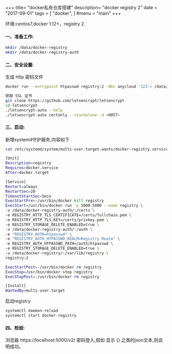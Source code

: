 +++
title= "docker私有仓库搭建"
description= "docker registry 2"
date = "2017-09-01"
tags = [
    "docker",
]
#menu = "main"
+++

环境:centos7,docker 1.12+，registry 2.
#### 一、准备工作:
```bash
mkdir /data/docker-registry
mkdir /data/docker-registry-auth
```
#### 二、安全设置:
生成 http 密码文件
```bash
docker run --entrypoint htpasswd registry:2 -Bbn anycloud '123'> /data/docker-registry-auth/htpasswd
```
```bash
获取 SSL 证书
git clone https://github.com/letsencrypt/letsencrypt
cd letsencrypt
./letsencrypt-auto --help
./letsencrypt-auto certonly --standalone -d <HOST>
```
#### 三、启动:
新增systemd守护服务,内容如下
```bash
cat /etc/systemd/system/multi-user.target.wants/docker-registry.service

[Unit]
Description=registry
Requires=docker.service
After=docker.target

[Service]
Restart=always
RestartSec=20
TimeoutStartSec=5min
ExecStartPre=-/usr/bin/docker kill registry
ExecStart=/usr/bin/docker run -p 5000:5000 --name registry \
-v /data/docker-registry-auth/:/certs \
-e REGISTRY_HTTP_TLS_CERTIFICATE=/certs/fullchain.pem \
-e REGISTRY_HTTP_TLS_KEY=/certs/privkey.pem \
-e REGISTRY_STORAGE_DELETE_ENABLED=true \
-v /data/docker-registry-auth/:/auth \
-e "REGISTRY_AUTH=htpasswd" \
-e "REGISTRY_AUTH_HTPASSWD_REALM=Registry Realm" \
-e REGISTRY_AUTH_HTPASSWD_PATH=/auth/htpasswd \
-e REGISTRY_STORAGE_DELETE_ENABLED=true \
-v /data/docker-registry/:/var/lib/registry \
registry:2

ExecStartPost=-/usr/bin/docker rm registry
ExecStop=/usr/bin/docker stop registry
ExecStopPost=-/usr/bin/docker rm registry

[Install]
WantedBy=multi-user.target
```
启动registry

```bash
systemctl daemon-reload
systemctl start docker-registry
```
#### 四、检验:
浏览器 https://localhost:5000/v2/
密码登入,假如 显示 {} 之类的json文本,则说明成功。
